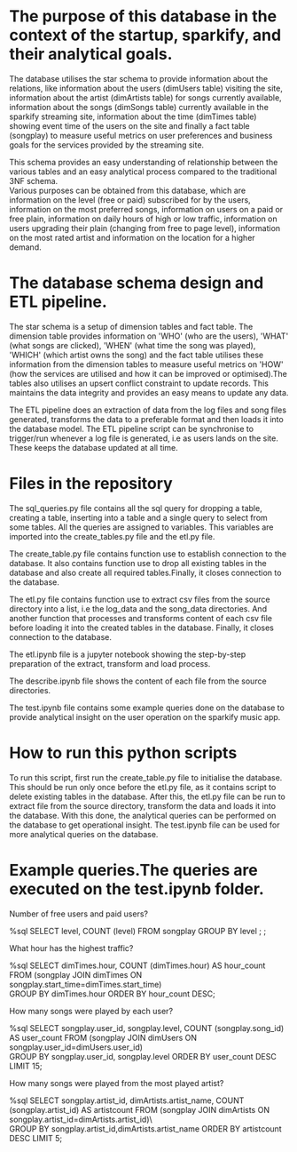 # The purpose of this database in the context of the startup, sparkify, and their analytical goals.

The database utilises the star schema to provide information about the relations, like information about the users (dimUsers table) visiting the site, information about the artist (dimArtists table) for songs currently available, information about the songs (dimSongs table) currently available in the sparkify streaming site, information about the time (dimTimes table) showing event time of the users on the site and finally a fact table (songplay) to measure useful metrics on user preferences and business goals for the services provided by the streaming site.

This schema provides an easy understanding of relationship between the various tables and an easy analytical process compared to the traditional 3NF schema.  
Various purposes can be obtained from this database, which are information on the level (free or paid) subscribed for by the users, information on the most preferred songs, information on users on a paid or free plain, information on daily hours of high or low traffic, information on users upgrading their plain (changing from free to page level), information on the most rated artist and information on the location for a higher demand.


# The database schema design and ETL pipeline.

      





The star schema is a setup of dimension tables and fact table. The dimension table provides information on 'WHO' (who are the users), 'WHAT' (what songs are clicked), 'WHEN' (what time the song was played), 'WHICH' (which artist owns the song) and the fact table utilises these information from the dimension tables to measure useful metrics on 'HOW' (how the services are utilised and how it can be improved or optimised).The tables also utilises an upsert conflict constraint to update records. This maintains the data integrity and provides an easy means to update any data.



The ETL pipeline does an extraction of data from the log files and song files generated, transforms the data to a preferable format and then loads it into the database model. The ETL pipeline script can be synchronise to trigger/run whenever a log file is generated, i.e as users lands on the site. These keeps the database updated at all time.

# Files in the repository

The sql_queries.py file contains all the sql query for dropping a table, creating a table, inserting into a table and a single query to select from some tables. All the queries are assigned to variables. This variables are imported into the create_tables.py file and the etl.py file.

The create_table.py file contains function use to establish connection to the database. It also contains function use to drop all existing tables in the database and also create all required tables.Finally, it closes connection to the database.

The etl.py file contains function use to extract csv files from the source directory into a list, i.e the log_data and the song_data directories. And another function that processes and transforms content of each csv file before loading it into the created tables in the database. Finally, it closes connection to the database.

The etl.ipynb file is a jupyter notebook showing the step-by-step preparation of the extract, transform and load process.

The describe.ipynb file shows the content of each file from the source directories.

The test.ipynb file contains some example queries done on the database to provide analytical insight on the user operation on the sparkify music app.
            
# How to run this python scripts

To run this script, first run the create_table.py file to initialise the database. This should be run only once before the etl.py file, as it contains script to delete existing tables in the database.
After this, the etl.py file can be run to extract file from the source directory, transform the data and loads it into the database. With this done, the analytical queries can be performed on the database to get operational insight. The test.ipynb file can be used for more analytical queries on the database.

#  Example queries.The queries are executed on the test.ipynb folder. 

Number of free users and paid users?

%sql SELECT level, COUNT (level) FROM songplay GROUP BY level ; ;


What hour has the highest traffic?


%sql SELECT dimTimes.hour, COUNT (dimTimes.hour) AS hour_count FROM (songplay JOIN dimTimes ON \
                                    songplay.start_time=dimTimes.start_time)\
            GROUP BY dimTimes.hour  ORDER BY hour_count DESC;
            
            
How many songs were played by each user?


%sql SELECT songplay.user_id, songplay.level, COUNT (songplay.song_id) AS user_count FROM (songplay JOIN dimUsers ON \
                                    songplay.user_id=dimUsers.user_id)\
            GROUP BY songplay.user_id, songplay.level  ORDER BY user_count DESC LIMIT 15;
            
            

How many songs were played from the most played artist?


%sql SELECT songplay.artist_id, dimArtists.artist_name, COUNT (songplay.artist_id) AS artistcount FROM (songplay JOIN 
            dimArtists ON songplay.artist_id=dimArtists.artist_id)\    
             GROUP BY songplay.artist_id,dimArtists.artist_name  ORDER BY artistcount DESC LIMIT 5;
            
            
            


